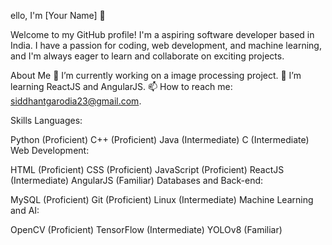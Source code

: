 ello, I'm [Your Name] 👋

Welcome to my GitHub profile! I'm a aspiring software developer based in India. I have a passion for coding, web development, and machine learning, and I'm always eager to learn and collaborate on exciting projects.

About Me
🔭 I’m currently working on a image processing project.
🌱 I’m learning ReactJS and AngularJS.
📫 How to reach me: siddhantgarodia23@gmail.com.

Skills
Languages:

Python (Proficient)
C++ (Proficient)
Java (Intermediate)
C (Intermediate)
Web Development:

HTML (Proficient)
CSS (Proficient)
JavaScript (Proficient)
ReactJS (Intermediate)
AngularJS (Familiar)
Databases and Back-end:

MySQL (Proficient)
Git (Proficient)
Linux (Intermediate)
Machine Learning and AI:

OpenCV (Proficient)
TensorFlow (Intermediate)
YOLOv8 (Familiar)

<!--
**siddhantgarodia/siddhantgarodia** is a ✨ _special_ ✨ repository because its `README.md` (this file) appears on your GitHub profile.

Here are some ideas to get you started:


-->
